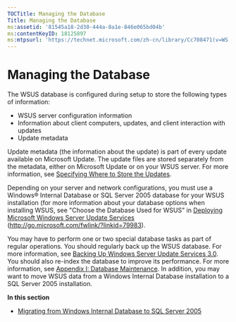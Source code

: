 ```yaml
---
TOCTitle: Managing the Database
Title: Managing the Database
ms:assetid: '81545a18-2d30-444a-8a1e-846e065bd04b'
ms:contentKeyID: 18125897
ms:mtpsurl: 'https://technet.microsoft.com/zh-cn/library/Cc708471(v=WS.10)'
---
```


Managing the Database
=====================

The WSUS database is configured during setup to store the following types of information:

-   WSUS server configuration information
-   Information about client computers, updates, and client interaction with updates
-   Update metadata

Update metadata (the information about the update) is part of every update available on Microsoft Update. The update files are stored separately from the metadata, either on Microsoft Update or on your WSUS server. For more information, see [Specifying Where to Store the Updates](https://technet.microsoft.com/957a1ec6-4c55-4cb3-8dbd-b8d05f63320d).

Depending on your server and network configurations, you must use a Windows® Internal Database or SQL Server 2005 database for your WSUS installation (for more information about your database options when installing WSUS, see "Choose the Database Used for WSUS" in [Deploying Microsoft Windows Server Update Services](http://go.microsoft.com/fwlink/?linkid=79983) (http://go.microsoft.com/fwlink/?linkid=79983).

You may have to perform one or two special database tasks as part of regular operations. You should regularly back up the WSUS database. For more information, see [Backing Up Windows Server Update Services 3.0](https://technet.microsoft.com/0f0b7103-052e-481e-9efb-be7ab06fbd18). You should also re-index the database to improve its performance. For more information, see [Appendix I: Database Maintenance](https://technet.microsoft.com/e787794b-4f09-4d01-ae4e-5983ea7634f9). In addition, you may want to move WSUS data from a Windows Internal Database installation to a SQL Server 2005 installation.

**In this section**

-   [Migrating from Windows Internal Database to SQL Server 2005](https://technet.microsoft.com/b4852133-5ed3-48d7-8a95-e7866e638c18)
